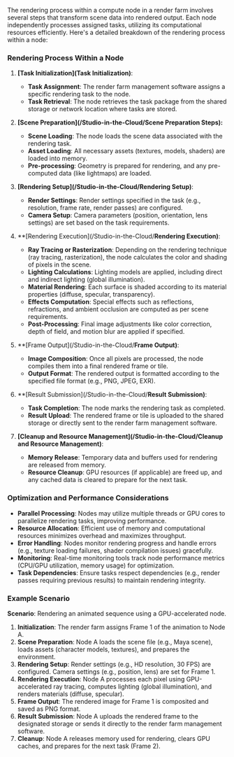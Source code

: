 The rendering process within a compute node in a render farm involves several steps that transform scene data into rendered output. Each node independently processes assigned tasks, utilizing its computational resources efficiently. Here's a detailed breakdown of the rendering process within a node:

### Rendering Process Within a Node

1. **[Task Initialization](Task Initialization)**:
   - **Task Assignment**: The render farm management software assigns a specific rendering task to the node.
   - **Task Retrieval**: The node retrieves the task package from the shared storage or network location where tasks are stored.

2. **[Scene Preparation](/Studio-in-the-Cloud/Scene Preparation Steps):**
   - **Scene Loading**: The node loads the scene data associated with the rendering task.
   - **Asset Loading**: All necessary assets (textures, models, shaders) are loaded into memory.
   - **Pre-processing**: Geometry is prepared for rendering, and any pre-computed data (like lightmaps) are loaded.

3. **[Rendering Setup](/Studio-in-the-Cloud/Rendering Setup)**:
   - **Render Settings**: Render settings specified in the task (e.g., resolution, frame rate, render passes) are configured.
   - **Camera Setup**: Camera parameters (position, orientation, lens settings) are set based on the task requirements.

4. **[Rendering Execution](/Studio-in-the-Cloud/**Rendering Execution)**:
   - **Ray Tracing or Rasterization**: Depending on the rendering technique (ray tracing, rasterization), the node calculates the color and shading of pixels in the scene.
   - **Lighting Calculations**: Lighting models are applied, including direct and indirect lighting (global illumination).
   - **Material Rendering**: Each surface is shaded according to its material properties (diffuse, specular, transparency).
   - **Effects Computation**: Special effects such as reflections, refractions, and ambient occlusion are computed as per scene requirements.
   - **Post-Processing**: Final image adjustments like color correction, depth of field, and motion blur are applied if specified.

5. **[Frame Output](/Studio-in-the-Cloud/**Frame Output)**:
   - **Image Composition**: Once all pixels are processed, the node compiles them into a final rendered frame or tile.
   - **Output Format**: The rendered output is formatted according to the specified file format (e.g., PNG, JPEG, EXR).

6. **[Result Submission](/Studio-in-the-Cloud/**Result Submission)**:
   - **Task Completion**: The node marks the rendering task as completed.
   - **Result Upload**: The rendered frame or tile is uploaded to the shared storage or directly sent to the render farm management software.

7. **[Cleanup and Resource Management](/Studio-in-the-Cloud/Cleanup and Resource Management)**:
   - **Memory Release**: Temporary data and buffers used for rendering are released from memory.
   - **Resource Cleanup**: GPU resources (if applicable) are freed up, and any cached data is cleared to prepare for the next task.

### Optimization and Performance Considerations

- **Parallel Processing**: Nodes may utilize multiple threads or GPU cores to parallelize rendering tasks, improving performance.
- **Resource Allocation**: Efficient use of memory and computational resources minimizes overhead and maximizes throughput.
- **Error Handling**: Nodes monitor rendering progress and handle errors (e.g., texture loading failures, shader compilation issues) gracefully.
- **Monitoring**: Real-time monitoring tools track node performance metrics (CPU/GPU utilization, memory usage) for optimization.
- **Task Dependencies**: Ensure tasks respect dependencies (e.g., render passes requiring previous results) to maintain rendering integrity.

### Example Scenario

**Scenario**: Rendering an animated sequence using a GPU-accelerated node.

1. **Initialization**: The render farm assigns Frame 1 of the animation to Node A.
2. **Scene Preparation**: Node A loads the scene file (e.g., Maya scene), loads assets (character models, textures), and prepares the environment.
3. **Rendering Setup**: Render settings (e.g., HD resolution, 30 FPS) are configured. Camera settings (e.g., position, lens) are set for Frame 1.
4. **Rendering Execution**: Node A processes each pixel using GPU-accelerated ray tracing, computes lighting (global illumination), and renders materials (diffuse, specular).
5. **Frame Output**: The rendered image for Frame 1 is composited and saved as PNG format.
6. **Result Submission**: Node A uploads the rendered frame to the designated storage or sends it directly to the render farm management software.
7. **Cleanup**: Node A releases memory used for rendering, clears GPU caches, and prepares for the next task (Frame 2).
